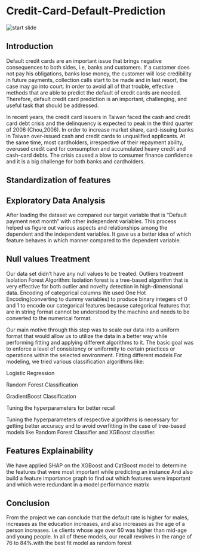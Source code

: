 # Credit-Card-Default-Prediction
![start slide](https://www.bing.com/th?id=OSK.HEROyei_4UDEq7FPXP51ei5cdAuZu-DNPaSfEWTSQfxCg6k&w=472&h=280&c=1&rs=2&o=6&pid=SANGAM)

## Introduction

Default credit cards are an important issue that brings negative consequences to both sides, i.e, banks and customers. If a customer does not pay his obligations, banks lose money, the customer will lose credibility in future payments, collection calls start to be made and in last resort, the case may go into court. In order to avoid all of that trouble, effective methods that are able to predict the default of credit cards are needed. Therefore, default credit card prediction is an important, challenging, and useful task that should be addressed.

In recent years, the credit card issuers in Taiwan faced the cash and credit card debt crisis and the delinquency is expected to peak in the third quarter of 2006 (Chou,2006). In order to increase market share, card-issuing banks in Taiwan over-issued cash and credit cards to unqualified applicants. At the same time, most cardholders, irrespective of their repayment ability, overused credit card for consumption and accumulated heavy credit and cash–card debts. The crisis caused a blow to consumer finance confidence and it is a big challenge for both banks and cardholders.

## Standardization of features

## Exploratory Data Analysis

After loading the dataset we compared our target variable that is “Default payment next month” with other independent variables. This process helped us figure out various aspects and relationships among the dependent and the independent variables. It gave us a better idea of which feature behaves in which manner compared to the dependent variable.

## Null values Treatment
Our data set didn’t have any null values to be treated. Outliers treatment Isolation Forest Algorithm: Isolation forest is a tree-based algorithm that is very effective for both outlier and novelty detection in high-dimensional data. Encoding of categorical columns We used One Hot Encoding(converting to dummy variables) to produce binary integers of 0 and 1 to encode our categorical features because categorical features that are in string format cannot be understood by the machine and needs to be converted to the numerical format.

Our main motive through this step was to scale our data into a uniform format that would allow us to utilize the data in a better way while performing fitting and applying different algorithms to it. The basic goal was to enforce a level of consistency or uniformity to certain practices or operations within the selected environment. Fitting different models For modeling, we tried various classification algorithms like:

Logistic Regression


Random Forest Classification

GradientBoost Classification


Tuning the hyperparameters for better recall

Tuning the hyperparameters of respective algorithms is necessary for getting better accuracy and to avoid overfitting in the case of tree-based models like Random Forest Classifier and XGBoost classifier.

## Features Explainability

We have applied SHAP on the XGBoost and CatBoost model to determine the features that were most important while predicting an instance And also build a feature importance graph to find out which features were important and which were redundant in a model performance matrix

## Conclusion

From the project we can conclude that the default rate is higher for males, increases as the education increases, and also increases as the age of a person increases. i.e clients whose age over 60 was higher than mid-age and young people. In all of these models, our recall revolves in the range of 76 to 84%.with the best fit model as random forest
